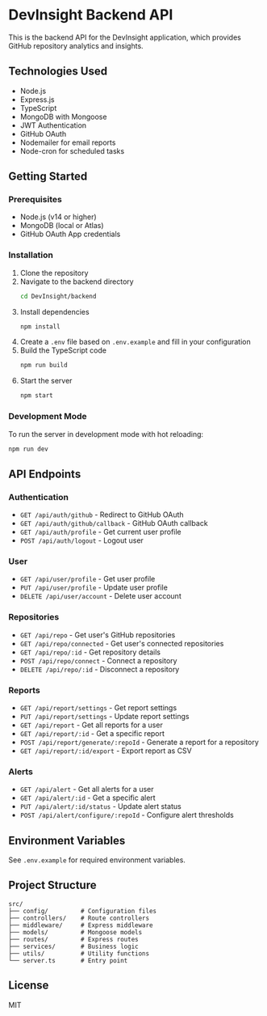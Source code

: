 # DevInsight Backend API

This is the backend API for the DevInsight application, which provides GitHub repository analytics and insights.

## Technologies Used

- Node.js
- Express.js
- TypeScript
- MongoDB with Mongoose
- JWT Authentication
- GitHub OAuth
- Nodemailer for email reports
- Node-cron for scheduled tasks

## Getting Started

### Prerequisites

- Node.js (v14 or higher)
- MongoDB (local or Atlas)
- GitHub OAuth App credentials

### Installation

1. Clone the repository
2. Navigate to the backend directory
   ```bash
   cd DevInsight/backend
   ```
3. Install dependencies
   ```bash
   npm install
   ```
4. Create a `.env` file based on `.env.example` and fill in your configuration
5. Build the TypeScript code
   ```bash
   npm run build
   ```
6. Start the server
   ```bash
   npm start
   ```

### Development Mode

To run the server in development mode with hot reloading:

```bash
npm run dev
```

## API Endpoints

### Authentication

- `GET /api/auth/github` - Redirect to GitHub OAuth
- `GET /api/auth/github/callback` - GitHub OAuth callback
- `GET /api/auth/profile` - Get current user profile
- `POST /api/auth/logout` - Logout user

### User

- `GET /api/user/profile` - Get user profile
- `PUT /api/user/profile` - Update user profile
- `DELETE /api/user/account` - Delete user account

### Repositories

- `GET /api/repo` - Get user's GitHub repositories
- `GET /api/repo/connected` - Get user's connected repositories
- `GET /api/repo/:id` - Get repository details
- `POST /api/repo/connect` - Connect a repository
- `DELETE /api/repo/:id` - Disconnect a repository

### Reports

- `GET /api/report/settings` - Get report settings
- `PUT /api/report/settings` - Update report settings
- `GET /api/report` - Get all reports for a user
- `GET /api/report/:id` - Get a specific report
- `POST /api/report/generate/:repoId` - Generate a report for a repository
- `GET /api/report/:id/export` - Export report as CSV

### Alerts

- `GET /api/alert` - Get all alerts for a user
- `GET /api/alert/:id` - Get a specific alert
- `PUT /api/alert/:id/status` - Update alert status
- `POST /api/alert/configure/:repoId` - Configure alert thresholds

## Environment Variables

See `.env.example` for required environment variables.

## Project Structure

```
src/
├── config/         # Configuration files
├── controllers/    # Route controllers
├── middleware/     # Express middleware
├── models/         # Mongoose models
├── routes/         # Express routes
├── services/       # Business logic
├── utils/          # Utility functions
└── server.ts       # Entry point
```

## License

MIT